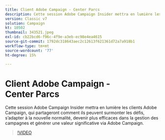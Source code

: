 ```yaml
---
title: Client Adobe Campaign - Center Parcs
description: Cette session Adobe Campaign Insider mettra en lumière les clients Adobe Campaign, qui partageront comment ils surmontent les défis, s’adaptent à la nouvelle normalité, deviennent plus... (Les descriptions doivent être comprises entre 60 et 160 caractères).
version: Classic v7
solution: Campaign
kt: 10502
thumbnail: 343521.jpeg
exl-id: cb22bcd6-f96c-4f9e-a3eb-ec98e4ea4615
source-git-commit: 1792dc318643aec2c12613f621361d72a7a918b1
workflow-type: tm+mt
source-wordcount: '77'
ht-degree: 15%

---
```


# Client Adobe Campaign - Center Parcs

Cette session Adobe Campaign Insider mettra en lumière les clients Adobe Campaign, qui partageront comment ils peuvent surmonter les défis, s’adapter à la nouvelle normalité, devenir plus efficaces dans la gestion des campagnes et générer une valeur significative via Adobe Campaign.

>[!VIDEO](https://video.tv.adobe.com/v/343521/?quality=12&learn=on)
